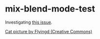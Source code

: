 # mix-blend-mode-test

Investigating [this issue](https://twitter.com/peeke__/status/981493458811654145).

[Cat picture by Flyingd (Creative Commons)](https://commons.wikimedia.org/wiki/File:Jordi_cat_portrait.jpg)

